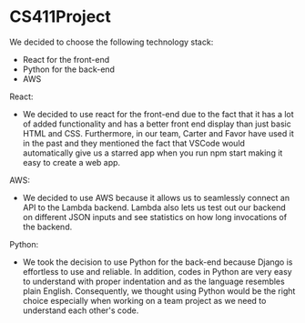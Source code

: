 # CS411Project
We decided to choose the following technology stack: 
- React for the front-end 
- Python for the back-end 
- AWS 



React:

- We decided to use react for the front-end due to the fact that it has a lot of added functionality and has a better front end display than just basic 
HTML and CSS. Furthermore, in our team, Carter and Favor have used it in the past and they mentioned the fact that VSCode would automatically give us a 
starred app when you run npm start making it easy to create a web app.


AWS:

- We decided to use AWS because it allows us to seamlessly connect an API to the Lambda backend. Lambda also lets us test out our backend on different JSON 
inputs and see statistics on how long invocations of the backend.


Python:

- We took the decision to use Python for the back-end because Django is effortless to use and reliable. In addition, codes in Python are very easy to 
understand with proper indentation and as the language resembles plain English. Consequently, we thought using Python would be the right choice especially 
when  working on a team project as we need to understand each other's code.
